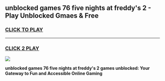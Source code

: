 
## unblocked games 76 five nights at freddy's 2 - Play Unblocked Gmaes & Free
<h3>
<a href="https://news.freeplayer.one?title=unblocked_games_76_five_nights_at_freddy's_2&ref=23F">CLICK TO PLAY</a></h3>
<hr>

<h3>
<a href="https://news.freeplayer.one?title=unblocked_games_76_five_nights_at_freddy's_2&ref=23F">CLICK 2 PLAY</a>
  
</h3>

<a href="https://news.freeplayer.one?title=unblocked_games_76_five_nights_at_freddy's_2&ref=23F/"><img src="https://clearcache.store/games.png"></a>


**unblocked games 76 five nights at freddy's 2 games unblocked: Your Gateway to Fun and Accessible Online Gaming**
